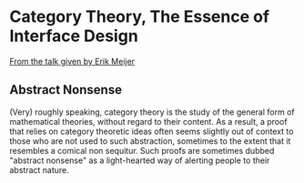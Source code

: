 # Category Theory, The Essence of Interface Design

[From the talk given by Erik Meijer](https://youtu.be/JMP6gI5mLHc)

## Abstract Nonsense
(Very) roughly speaking, category theory is the study of the general form of mathematical theories,
without regard to their content. As a result, a proof that relies on category theoretic ideas often 
seems slightly out of context to those who are not used to such abstraction, sometimes to the extent 
that it resembles a comical non sequitur. Such proofs are sometimes dubbed "abstract nonsense" as a 
light-hearted way of alerting people to their abstract nature. 